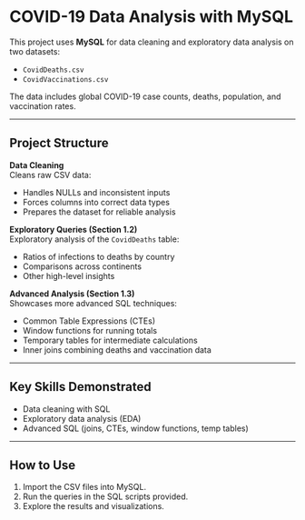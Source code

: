 # COVID-19 Data Analysis with MySQL

This project uses **MySQL** for data cleaning and exploratory data analysis on two datasets:
- `CovidDeaths.csv`
- `CovidVaccinations.csv`

The data includes global COVID-19 case counts, deaths, population, and vaccination rates.

---

## Project Structure

**Data Cleaning**  
  Cleans raw CSV data:
  - Handles NULLs and inconsistent inputs  
  - Forces columns into correct data types  
  - Prepares the dataset for reliable analysis  

**Exploratory Queries (Section 1.2)**  
  Exploratory analysis of the `CovidDeaths` table:  
  - Ratios of infections to deaths by country  
  - Comparisons across continents  
  - Other high-level insights  

**Advanced Analysis (Section 1.3)**  
  Showcases more advanced SQL techniques:  
  - Common Table Expressions (CTEs)  
  - Window functions for running totals  
  - Temporary tables for intermediate calculations  
  - Inner joins combining deaths and vaccination data  


---

## Key Skills Demonstrated
- Data cleaning with SQL  
- Exploratory data analysis (EDA)  
- Advanced SQL (joins, CTEs, window functions, temp tables)  

---

## How to Use
1. Import the CSV files into MySQL.  
2. Run the queries in the SQL scripts provided.  
3. Explore the results and visualizations.
